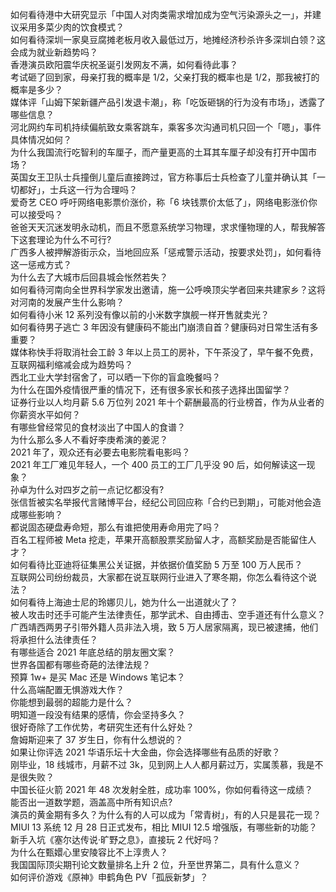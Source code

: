如何看待港中大研究显示「中国人对肉类需求增加成为空气污染源头之一」，并建议采用多菜少肉的饮食模式？  
如何看待深圳一家臭豆腐摊老板月收入最低过万，地摊经济秒杀许多深圳白领？这会成为就业新趋势吗？  
香港演员欧阳震华庆祝圣诞引发网友不满，如何看待此事？  
考试砸了回到家，母亲打我的概率是 1/2，父亲打我的概率也是 1/2，那我被打的概率是多少？  
媒体评「山姆下架新疆产品引发退卡潮」，称「吃饭砸锅的行为没有市场」，透露了哪些信息？  
河北网约车司机持续偏航致女乘客跳车，乘客多次沟通司机只回一个「嗯」，事件具体情况如何？  
为什么我国流行吃智利的车厘子，而产量更高的土耳其车厘子却没有打开中国市场？  
英国女王卫队士兵撞倒儿童后直接跨过，官方称事后士兵检查了儿童并确认其「一切都好」，士兵这一行为合理吗？  
爱奇艺 CEO 呼吁网络电影票价涨价，称「6 块钱票价太低了」，网络电影涨价你可以接受吗？  
爸爸天天沉迷发明永动机，而且不愿意系统学习物理，求求懂物理的人，帮我解答下这套理论为什么不可行?  
广西多人被押解游街示众，当地回应系「惩戒警示活动，按要求处罚」，如何看待这一惩戒方式？  
为什么去了大城市后回县城会怅然若失？  
如何看待河南向全世界科学家发出邀请，施一公呼唤顶尖学者回来共建家乡？这将对河南的发展产生什么影响？  
如何看待小米 12 系列没有像以前的小米数字旗舰一样开售就卖光？  
如何看待男子逃亡 3 年因没有健康码不能出门崩溃自首？健康码对日常生活有多重要？  
媒体称快手将取消社会工龄 3 年以上员工的房补，下午茶没了，早午餐不免费，互联网福利缩减会成为趋势吗？  
西北工业大学封宿舍了，可以晒一下你的盲盒晚餐吗？  
为什么在国外疫情很严重的情况下，还有很多家长和孩子选择出国留学？  
证券行业以人均月薪 5.6 万位列 2021 年十个薪酬最高的行业榜首，作为从业者的你薪资水平如何？  
有哪些曾经常见的食材淡出了中国人的食谱？  
为什么那么多人不看好李庚希演的姜泥？  
2021 年了，观众还有必要去电影院看电影吗？  
2021 年工厂难见年轻人，一个 400 员工的工厂几乎没 90 后，如何解读这一现象？  
孙卓为什么对四岁之前一点记忆都没有?  
张信哲被实名举报代言赌博平台，经纪公司回应称「合约已到期」，可能对他会造成哪些影响？  
都说固态硬盘寿命短，那么有谁把使用寿命用完了吗？  
百名工程师被 Meta 挖走，苹果开高额股票奖励留人才，高额奖励是否能留住人才？  
如何看待比亚迪将征集黑公关证据，并依据价值奖励 5 万至 100 万人民币？  
互联网公司纷纷裁员，大家都在说互联网行业进入了寒冬期，你怎么看待这个说法？  
如何看待上海迪士尼的玲娜贝儿，她为什么一出道就火了？  
被人攻击时还手可能产生法律责任，那学武术、自由搏击、空手道还有什么意义？  
广西靖西两男子引带外籍人员非法入境，致 5 万人居家隔离，现已被逮捕，他们将承担什么法律责任？  
有哪些适合 2021 年底总结的朋友圈文案？  
世界各国都有哪些奇葩的法律法规？  
预算 1w+ 是买 Mac 还是 Windows 笔记本？  
什么高端配置无惧游戏大作？  
你能想到最弱的超能力是什么？  
明知道一段没有结果的感情，你会坚持多久？  
很好奇除了工作优势，考研究生还有什么好处？  
詹姆斯迎来了 37 岁生日，你有什么想说的？  
如果让你评选 2021 华语乐坛十大金曲，你会选择哪些有品质的好歌？  
刚毕业，18 线城市，月薪不过 3k，见到网上人人都月薪过万，实属羡慕，我是不是很失败？  
中国长征火箭 2021 年 48 次发射全胜，成功率 100%，你如何看待这一成绩？  
能否出一道数学题，涵盖高中所有知识点?  
演员的黄金期有多久？为什么有的人可以成为「常青树」，有的人只是昙花一现？  
MIUI 13 系统 12 月 28 日正式发布，相比 MIUI 12.5 增强版，有哪些新的功能？  
新手入坑《塞尔达传说·旷野之息》，直接玩 2 代好吗？  
为什么在甄嬛心里安陵容比不上淳贵人？  
我国国际顶尖期刊论文数量排名上升 2 位，升至世界第二，具有什么意义？  
如何评价游戏《原神》申鹤角色 PV「孤辰新梦」？  
